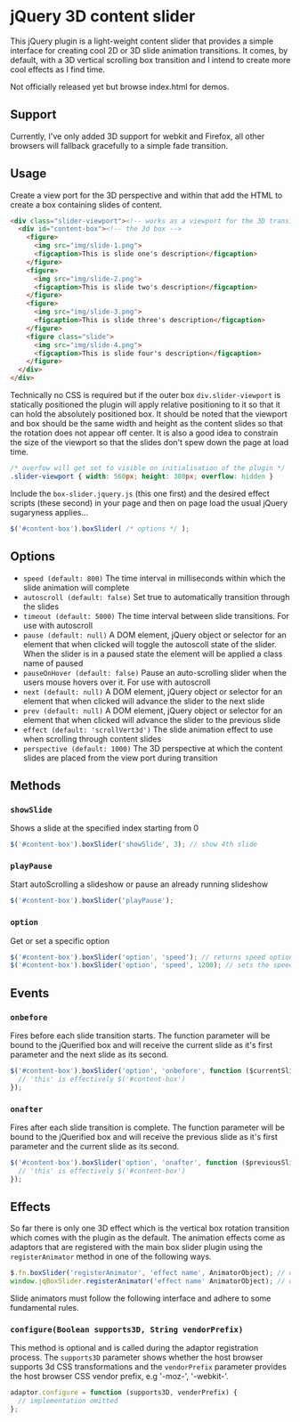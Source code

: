 jQuery 3D content slider
===

This jQuery plugin is a light-weight content slider that provides a simple
interface for creating cool 2D or 3D slide animation transitions. It comes, by
default, with a 3D vertical scrolling box transition and I intend to create
more cool effects as I find time.

Not officially released yet but browse index.html for demos.

Support
---

Currently, I've only added 3D support for webkit and Firefox, all other browsers
will fallback gracefully to a simple fade transition.

Usage
---

Create a view port for the 3D perspective and within that add the HTML to create
a box containing slides of content.

```html
<div class="slider-viewport"><!-- works as a viewport for the 3D transitions -->
  <div id="content-box"><!-- the 3d box -->
    <figure>
      <img src="img/slide-1.png">
      <figcaption>This is slide one's description</figcaption>
    </figure>
    <figure>
      <img src="img/slide-2.png">
      <figcaption>This is slide two's description</figcaption>
    </figure>
    <figure>
      <img src="img/slide-3.png">
      <figcaption>This is slide three's description</figcaption>
    </figure>
    <figure class="slide">
      <img src="img/slide-4.png">
      <figcaption>This is slide four's description</figcaption>
    </figure>
  </div>
</div>
```

Technically no CSS is required but if the outer box `div.slider-viewport` is
statically positioned the plugin will apply relative positioning to it so that
it can hold the absolutely positioned box. It should be noted that the viewport
and box should be the same width and height as the content slides so that the 
rotation does not appear off center. It is also a good idea to constrain the 
size of the viewport so that the slides don't spew down the page at load time.

```css
/* overfow will get set to visible on initialisation of the plugin */
.slider-viewport { width: 560px; height: 380px; overflow: hidden }
```

Include the `box-slider.jquery.js` (this one first) and the desired effect
scripts (these second) in your page and then on page load the usual jQuery 
sugaryness applies...

```javascript
$('#content-box').boxSlider( /* options */ );
```

Options
---

* `speed (default: 800)` The time interval in milliseconds within which the
  slide animation will complete
* `autoscroll (default: false)` Set true to automatically transition through
  the slides
* `timeout (default: 5000)` The time interval between slide transitions. For use
  with autoscroll
* `pause (default: null)` A DOM element, jQuery object or selector for an element
  that when clicked will toggle the autoscoll state of the slider. When the slider
  is in a paused state the element will be applied a class name of paused
* `pauseOnHover (default: false)` Pause an auto-scrolling slider when the users
  mouse hovers over it. For use with autoscroll
* `next (default: null)` A DOM element, jQuery object or selector for an element
  that when clicked will advance the slider to the next slide
* `prev (default: null)` A DOM element, jQuery object or selector for an element
  that when clicked will advance the slider to the previous slide
* `effect (default: 'scrollVert3d')` The slide animation effect to use when
  scrolling through content slides
* `perspective (default: 1000)` The 3D perspective at which the content slides
  are placed from the view port during transition

Methods
---

### `showSlide`

Shows a slide at the specified index starting from 0

```javascript
$('#content-box').boxSlider('showSlide', 3); // show 4th slide
```
### `playPause`

Start autoScrolling a slideshow or pause an already running slideshow

```javascript
$('#content-box').boxSlider('playPause');
```

### `option`

Get or set a specific option

```javascript
$('#content-box').boxSlider('option', 'speed'); // returns speed option value
$('#content-box').boxSlider('option', 'speed', 1200); // sets the speed option to 1200
```

Events
---

### `onbefore`

Fires before each slide transition starts. The function parameter will be bound
to the jQuerified box and will receive the current slide as it's first parameter
and the next slide as its second.

```javascript
$('#content-box').boxSlider('option', 'onbefore', function ($currentSlide, $nextSlide) {
  // 'this' is effectively $('#content-box')
});
```

### `onafter`

Fires after each slide transition is complete. The function parameter will be bound
to the jQuerified box and will receive the previous slide as it's first parameter
and the current slide as its second.

```javascript
$('#content-box').boxSlider('option', 'onafter', function ($previousSlide, $currentSlide) {
  // 'this' is effectively $('#content-box')
});
```

Effects
---

So far there is only one 3D effect which is the vertical box rotation transition which 
comes with the plugin as the default. The animation effects come as adaptors that are 
registered with the main box slider plugin using the `registerAnimator` method in one
of the following ways.

```javascript
$.fn.boxSlider('registerAnimator', 'effect name', AnimatorObject); // on $.fn
window.jqBoxSlider.registerAnimator('effect name' AnimatorObject); // on the global alias
```
Slide animators must follow the following interface and adhere to some fundamental rules.

### `configure(Boolean supports3D, String vendorPrefix)`

This method is optional and is called during the adaptor registration process. The `supports3D`
parameter shows whether the host browser supports 3d CSS transformations and the `vendorPrefix`
parameter provides the host browser CSS vendor prefix, e.g '-moz-', '-webkit-'.

```javascript
adaptor.configure = function (supports3D, venderPrefix) {
  // implementation omitted
};
```
